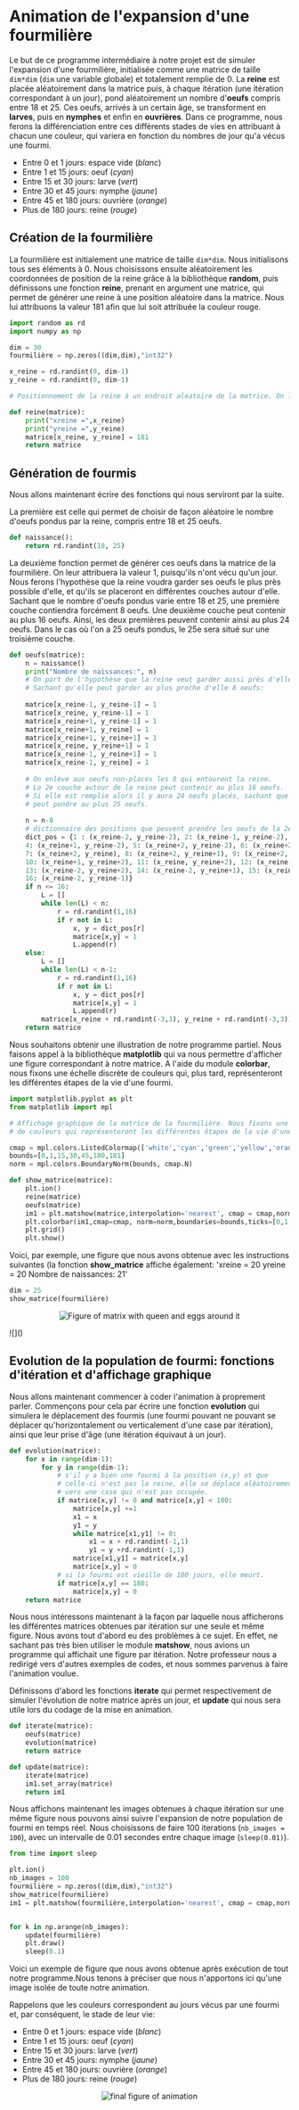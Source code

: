 # Animation de l'expansion d'une fourmilière


Le but de ce programme intermédiaire à notre projet est de simuler l'expansion d'une fourmilière, initialisée comme une matrice de taille ```dim*dim``` (```dim``` une variable globale) et totalement remplie de 0. La __reine__ est placée aléatoirement dans la matrice puis, à chaque itération (une itération correspondant à un jour), pond aléatoirement un nombre d'__oeufs__ compris entre 18 et 25.
Ces oeufs, arrivés à un certain âge, se transforment en __larves__, puis en __nymphes__ et enfin en __ouvrières__.
Dans ce programme, nous ferons la différenciation entre ces différents stades de vies en attribuant à chacun une couleur, qui variera en fonction du nombres de jour qu'a vécus une fourmi.
  * Entre 0 et 1 jours: espace vide (_blanc_)
  * Entre 1 et 15 jours: oeuf (_cyan_)
  * Entre 15 et 30 jours: larve (_vert_)
  * Entre 30 et 45 jours: nymphe (_jaune_)
  * Entre 45 et 180 jours: ouvrière (_orange_)
  * Plus de 180 jours: reine (_rouge_)

## Création de la fourmilière

La fourmilière est initialement une matrice de taille ```dim*dim```. Nous initialisons tous ses éléments à 0.
Nous choisissons ensuite aléatoirement les coordonnées de position de la reine grâce à la bibliothèque __random__, puis définissons une fonction __reine__, prenant en argument une matrice, qui permet de générer une reine à une position aléatoire dans la matrice. Nous lui attribuons la valeur 181 afin que lui soit attribuée la couleur rouge.

```Python
import random as rd
import numpy as np

dim = 30
fourmilière = np.zeros((dim,dim),"int32")

x_reine = rd.randint(0, dim-1)
y_reine = rd.randint(0, dim-1)

# Positionnement de la reine à un endroit aléatoire de la matrice. On lui attribue la valeur 181.

def reine(matrice):
    print("xreine =",x_reine)
    print("yreine =",y_reine)
    matrice[x_reine, y_reine] = 181
    return matrice
```

## Génération de fourmis

Nous allons maintenant écrire des fonctions qui nous serviront par la suite.

La première est celle qui permet de choisir de façon aléatoire le nombre d'oeufs pondus par la reine, compris entre 18 et 25 oeufs.

```Python
def naissance():
    return rd.randint(18, 25)
```

La deuxième fonction permet de générer ces oeufs dans la matrice de la fourmilière. On leur attribuera la valeur 1, puisqu'ils n'ont vécu qu'un jour. Nous ferons l'hypothèse que la reine voudra garder ses oeufs le plus près possible d'elle, et qu'ils se placeront en différentes couches autour d'elle.
Sachant que le nombre d'oeufs pondus varie entre 18 et 25, une première couche contiendra forcément 8 oeufs. Une deuxième couche peut contenir au plus 16 oeufs. Ainsi, les deux premières peuvent contenir ainsi au plus 24 oeufs. Dans le cas où l'on a 25 oeufs pondus, le 25e sera situé sur une troisième couche.

```Python
def oeufs(matrice):
    n = naissance()
    print("Nombre de naissances:", n)
    # On part de l'hypothèse que la reine veut garder aussi près d'elle que possible ses oeufs
    # Sachant qu'elle peut garder au plus proche d'elle 8 oeufs:
    
    matrice[x_reine-1, y_reine-1] = 1
    matrice[x_reine, y_reine-1] = 1
    matrice[x_reine+1, y_reine-1] = 1
    matrice[x_reine+1, y_reine] = 1
    matrice[x_reine+1, y_reine+1] = 1
    matrice[x_reine, y_reine+1] = 1
    matrice[x_reine-1, y_reine+1] = 1
    matrice[x_reine-1, y_reine] = 1
    
    # On enlève aux oeufs non-placés les 8 qui entourent la reine. 
    # La 2e couche autour de la reine peut contenir au plus 16 oeufs.
    # Si elle est remplie alors il y aura 24 oeufs placés, sachant que la reine
    # peut pondre au plus 25 oeufs.
    
    n = n-8
    # dictionnaire des positions que peuvent prendre les oeufs de la 2e couche.
    dict_pos = {1 : (x_reine-2, y_reine-2), 2: (x_reine-1, y_reine-2), 3: (x_reine, y_reine-2),
    4: (x_reine+1, y_reine-2), 5: (x_reine+2, y_reine-2), 6: (x_reine+2, y_reine-1), 
    7: (x_reine+2, y_reine), 8: (x_reine+2, y_reine+1), 9: (x_reine+2, y_reine+2),
    10: (x_reine+1, y_reine+2), 11: (x_reine, y_reine+2), 12: (x_reine-1, y_reine+2),
    13: (x_reine-2, y_reine+2), 14: (x_reine-2, y_reine+1), 15: (x_reine-2, y_reine),
    16: (x_reine-2, y_reine-1)}
    if n <= 16:
        L = []
        while len(L) < n:
            r = rd.randint(1,16)
            if r not in L:
                x, y = dict_pos[r]
                matrice[x,y] = 1
                L.append(r)
    else:
        L = []
        while len(L) < n-1:
            r = rd.randint(1,16)
            if r not in L:
                x, y = dict_pos[r]
                matrice[x,y] = 1
                L.append(r)
        matrice[x_reine + rd.randint(-3,3), y_reine + rd.randint(-3,3)] = 1
    return matrice
```

Nous souhaitons obtenir une illustration de notre programme partiel. Nous faisons appel à la bibliothèque __matplotlib__ qui va nous permettre d'afficher une figure correspondant à notre matrice. A l'aide du module __colorbar__, nous fixons une échelle discrète de couleurs qui, plus tard, représenteront les différentes étapes de la vie d'une fourmi.

```Python
import matplotlib.pyplot as plt
from matplotlib import mpl

# Affichage graphique de la matrice de la fourmilière. Nous fixons une échelle discrète
# de couleurs qui représenteront les différentes étapes de la vie d'une fourmi.

cmap = mpl.colors.ListedColormap(['white','cyan','green','yellow','orange','red'])
bounds=[0,1,15,30,45,180,181]
norm = mpl.colors.BoundaryNorm(bounds, cmap.N)

def show_matrice(matrice):
    plt.ion()
    reine(matrice)
    oeufs(matrice)
    im1 = plt.matshow(matrice,interpolation='nearest', cmap = cmap,norm=norm)
    plt.colorbar(im1,cmap=cmap, norm=norm,boundaries=bounds,ticks=[0,1,15,30,45,180,181])
    plt.grid()
    plt.show()
```

Voici, par exemple, une figure que nous avons obtenue avec les instructions suivantes (la fonction __show_matrice__ affiche également: 'xreine = 20
yreine = 20
Nombre de naissances: 21' 
```Python
dim = 25
show_matrice(fourmilière)
```

<p align="center"><img src ="https://github.com/Sawken/Anthill/blob/master/Images/figure_cecile_0.png?raw=true" alt="Figure of matrix with queen and eggs around it"/></p>
![]()


## Evolution de la population de fourmi: fonctions d'itération et d'affichage graphique

Nous allons maintenant commencer à coder l'animation à proprement parler. Commençons pour cela par écrire une fonction __evolution__ qui simulera le déplacement des fourmis (une fourmi pouvant ne pouvant se déplacer qu'horizontalement ou verticalement d'une case par itération), ainsi que leur prise d'âge (une itération équivaut à un jour).

```Python
def evolution(matrice):
    for x in range(dim-1):
        for y in range(dim-1):
            # s'il y a bien une fourmi à la position (x,y) et que
            # celle-ci n'est pas la reine, elle se déplace aléatoirement
            # vers une case qui n'est pas occupée.
            if matrice[x,y] != 0 and matrice[x,y] < 180:
                matrice[x,y] +=1
                x1 = x
                y1 = y
                while matrice[x1,y1] != 0:
                    x1 = x + rd.randint(-1,1)
                    y1 = y +rd.randint(-1,1)
                matrice[x1,y1] = matrice[x,y]
                matrice[x,y] = 0
            # si la fourmi est vieille de 180 jours, elle meurt.
            if matrice[x,y] == 180:
                matrice[x,y] = 0
    return matrice
```
Nous nous intéressons maintenant à la façon par laquelle nous afficherons les différentes matrices obtenues par itération sur une seule et même figure. Nous avons tout d'abord eu des problèmes à ce sujet. En effet, ne sachant pas très bien utiliser le module __matshow__, nous avions un programme qui affichait une figure par itération. Notre professeur nous a redirigé vers d'autres exemples de codes, et nous sommes parvenus à faire l'animation voulue.

Définissons d'abord les fonctions __iterate__ qui permet respectivement de simuler l'évolution de notre matrice après un jour, et __update__ qui nous sera utile lors du codage de la mise en animation.

```Python
def iterate(matrice):
    oeufs(matrice)
    evolution(matrice)
    return matrice

def update(matrice):
    iterate(matrice)
    im1.set_array(matrice)
    return im1
```

Nous affichons maintenant les images obtenues à chaque itération sur une même figure nous pouvons ainsi suivre l'expansion de notre population de fourmi en temps réel.
Nous choisissons de faire 100 iterations (```nb_images = 100```), avec un intervalle de 0.01 secondes entre chaque image (```sleep(0.01)```).

```Python
from time import sleep

plt.ion()
nb_images = 100
fourmilière = np.zeros((dim,dim),"int32")
show_matrice(fourmilière)
im1 = plt.matshow(fourmilière,interpolation='nearest', cmap = cmap,norm=norm)


for k in np.arange(nb_images):
    update(fourmilière)
    plt.draw()
    sleep(0.1)
```
Voici un exemple de figure que nous avons obtenue après exécution de tout notre programme.Nous tenons à préciser que nous n'apportons ici qu'une image isolée de toute notre animation.

Rappelons que les couleurs correspondent au jours vécus par une fourmi et, par conséquent, le stade de leur vie:
  * Entre 0 et 1 jours: espace vide (_blanc_)
  * Entre 1 et 15 jours: oeuf (_cyan_)
  * Entre 15 et 30 jours: larve (_vert_)
  * Entre 30 et 45 jours: nymphe (_jaune_)
  * Entre 45 et 180 jours: ouvrière (_orange_)
  * Plus de 180 jours: reine (_rouge_)
  
  <p align="center"><img src ="https://raw.githubusercontent.com/Sawken/Anthill/32bb426ceb7784ca05a3e71f8ef096970480dd0b/Images/figure_cecile_1.jpg" alt="final figure of animation"/></p>
